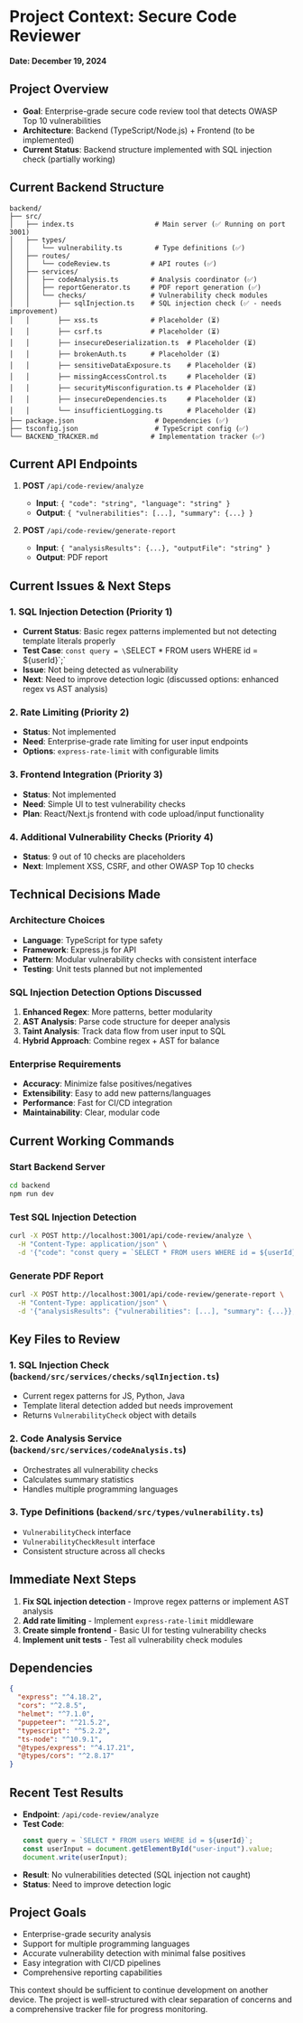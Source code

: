 # **Project Context: Secure Code Reviewer**
**Date: December 19, 2024**

## **Project Overview**
- **Goal**: Enterprise-grade secure code review tool that detects OWASP Top 10 vulnerabilities
- **Architecture**: Backend (TypeScript/Node.js) + Frontend (to be implemented)
- **Current Status**: Backend structure implemented with SQL injection check (partially working)

## **Current Backend Structure**
```
backend/
├── src/
│   ├── index.ts                    # Main server (✅ Running on port 3001)
│   ├── types/
│   │   └── vulnerability.ts        # Type definitions (✅)
│   ├── routes/
│   │   └── codeReview.ts          # API routes (✅)
│   ├── services/
│   │   ├── codeAnalysis.ts        # Analysis coordinator (✅)
│   │   ├── reportGenerator.ts     # PDF report generation (✅)
│   │   └── checks/                # Vulnerability check modules
│   │       ├── sqlInjection.ts    # SQL injection check (✅ - needs improvement)
│   │       ├── xss.ts             # Placeholder (⏳)
│   │       ├── csrf.ts            # Placeholder (⏳)
│   │       ├── insecureDeserialization.ts  # Placeholder (⏳)
│   │       ├── brokenAuth.ts      # Placeholder (⏳)
│   │       ├── sensitiveDataExposure.ts    # Placeholder (⏳)
│   │       ├── missingAccessControl.ts     # Placeholder (⏳)
│   │       ├── securityMisconfiguration.ts # Placeholder (⏳)
│   │       ├── insecureDependencies.ts     # Placeholder (⏳)
│   │       └── insufficientLogging.ts      # Placeholder (⏳)
├── package.json                    # Dependencies (✅)
├── tsconfig.json                   # TypeScript config (✅)
└── BACKEND_TRACKER.md             # Implementation tracker (✅)
```

## **Current API Endpoints**
1. **POST** `/api/code-review/analyze`
   - **Input**: `{ "code": "string", "language": "string" }`
   - **Output**: `{ "vulnerabilities": [...], "summary": {...} }`

2. **POST** `/api/code-review/generate-report`
   - **Input**: `{ "analysisResults": {...}, "outputFile": "string" }`
   - **Output**: PDF report

## **Current Issues & Next Steps**

### **1. SQL Injection Detection (Priority 1)**
- **Current Status**: Basic regex patterns implemented but not detecting template literals properly
- **Test Case**: `const query = \`SELECT * FROM users WHERE id = ${userId}\`;`
- **Issue**: Not being detected as vulnerability
- **Next**: Need to improve detection logic (discussed options: enhanced regex vs AST analysis)

### **2. Rate Limiting (Priority 2)**
- **Status**: Not implemented
- **Need**: Enterprise-grade rate limiting for user input endpoints
- **Options**: `express-rate-limit` with configurable limits

### **3. Frontend Integration (Priority 3)**
- **Status**: Not implemented
- **Need**: Simple UI to test vulnerability checks
- **Plan**: React/Next.js frontend with code upload/input functionality

### **4. Additional Vulnerability Checks (Priority 4)**
- **Status**: 9 out of 10 checks are placeholders
- **Next**: Implement XSS, CSRF, and other OWASP Top 10 checks

## **Technical Decisions Made**

### **Architecture Choices**
- **Language**: TypeScript for type safety
- **Framework**: Express.js for API
- **Pattern**: Modular vulnerability checks with consistent interface
- **Testing**: Unit tests planned but not implemented

### **SQL Injection Detection Options Discussed**
1. **Enhanced Regex**: More patterns, better modularity
2. **AST Analysis**: Parse code structure for deeper analysis
3. **Taint Analysis**: Track data flow from user input to SQL
4. **Hybrid Approach**: Combine regex + AST for balance

### **Enterprise Requirements**
- **Accuracy**: Minimize false positives/negatives
- **Extensibility**: Easy to add new patterns/languages
- **Performance**: Fast for CI/CD integration
- **Maintainability**: Clear, modular code

## **Current Working Commands**

### **Start Backend Server**
```bash
cd backend
npm run dev
```

### **Test SQL Injection Detection**
```bash
curl -X POST http://localhost:3001/api/code-review/analyze \
  -H "Content-Type: application/json" \
  -d '{"code": "const query = `SELECT * FROM users WHERE id = ${userId}`;", "language": "javascript"}'
```

### **Generate PDF Report**
```bash
curl -X POST http://localhost:3001/api/code-review/generate-report \
  -H "Content-Type: application/json" \
  -d '{"analysisResults": {"vulnerabilities": [...], "summary": {...}}, "outputFile": "security-report.pdf"}'
```

## **Key Files to Review**

### **1. SQL Injection Check** (`backend/src/services/checks/sqlInjection.ts`)
- Current regex patterns for JS, Python, Java
- Template literal detection added but needs improvement
- Returns `VulnerabilityCheck` object with details

### **2. Code Analysis Service** (`backend/src/services/codeAnalysis.ts`)
- Orchestrates all vulnerability checks
- Calculates summary statistics
- Handles multiple programming languages

### **3. Type Definitions** (`backend/src/types/vulnerability.ts`)
- `VulnerabilityCheck` interface
- `VulnerabilityCheckResult` interface
- Consistent structure across all checks

## **Immediate Next Steps**
1. **Fix SQL injection detection** - Improve regex patterns or implement AST analysis
2. **Add rate limiting** - Implement `express-rate-limit` middleware
3. **Create simple frontend** - Basic UI for testing vulnerability checks
4. **Implement unit tests** - Test all vulnerability check modules

## **Dependencies**
```json
{
  "express": "^4.18.2",
  "cors": "^2.8.5",
  "helmet": "^7.1.0",
  "puppeteer": "^21.5.2",
  "typescript": "^5.2.2",
  "ts-node": "^10.9.1",
  "@types/express": "^4.17.21",
  "@types/cors": "^2.8.17"
}
```

## **Recent Test Results**
- **Endpoint**: `/api/code-review/analyze`
- **Test Code**: 
  ```javascript
  const query = `SELECT * FROM users WHERE id = ${userId}`;
  const userInput = document.getElementById("user-input").value;
  document.write(userInput);
  ```
- **Result**: No vulnerabilities detected (SQL injection not caught)
- **Status**: Need to improve detection logic

## **Project Goals**
- Enterprise-grade security analysis
- Support for multiple programming languages
- Accurate vulnerability detection with minimal false positives
- Easy integration with CI/CD pipelines
- Comprehensive reporting capabilities

This context should be sufficient to continue development on another device. The project is well-structured with clear separation of concerns and a comprehensive tracker file for progress monitoring. 